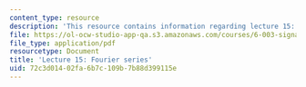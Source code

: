 ```yaml
---
content_type: resource
description: 'This resource contains information regarding lecture 15: fourier series.'
file: https://ol-ocw-studio-app-qa.s3.amazonaws.com/courses/6-003-signals-and-systems-fall-2011/72c3d01402fa6b7c109b7b88d399115e_MIT6_003F11_lec15.pdf
file_type: application/pdf
resourcetype: Document
title: 'Lecture 15: Fourier series'
uid: 72c3d014-02fa-6b7c-109b-7b88d399115e
---
```

